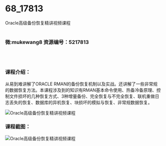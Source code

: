 # 68_17813
Oracle高级备份恢复精讲视频课程
<br/></br>
<h3>微:mukewang8 资源编号：5217813</h3>
<br/></br>
<h3>课程介绍：</h3>
<p>从易到难讲解了ORACLE RMAN的备份恢复机制以及实战。还讲解了一些非常规的数据恢复方法。本课程涉及到的知识有RMAN基本命令使用、热备冷备原理、控制文件损坏的几种恢复方式、3种增量备份、完全恢复与不完全恢复、联机重做日志丢失的恢复、数据库的异机恢复、块损坏的模拟与恢复、非常规数据恢复。</p>
<p><img src="https://www.ko996.com/wp-content/uploads/img/2021/01/1-88.png" alt="Oracle高级备份恢复精讲视频课程"></p>
<div class="info-desc">
<h3>课程截图：</h3>
<p><img src="https://www.ko996.com/wp-content/uploads/img/2021/01/2-103.png" alt="Oracle高级备份恢复精讲视频课程"></p>


			
</div>
